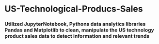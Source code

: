 # US-Technological-Producs-Sales

### Utilized JupyterNotebook, Pythons data analytics libraries Pandas and Matplotlib to clean, manipulate the US technology product sales data to detect information and relevant trends
